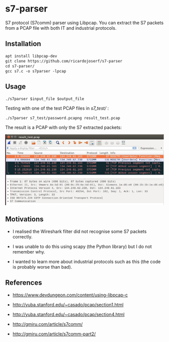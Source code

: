 # s7-parser

S7 protocol (S7comm) parser using Libpcap. You can extract the S7 packets from a PCAP file with both IT and industrial protocols.


## Installation

```
apt install libpcap-dev
git clone https://github.com/ricardojoserf/s7-parser
cd s7-parser/
gcc s7.c -o s7parser -lpcap
```

## Usage

```
./s7parser $input_file $output_file
```

Testing with one of the test PCAP files in *s7_test/* :

```
./s7parser s7_test/password.pcapng result_test.pcap
```

The result is a PCAP with only the S7 extracted packets:

![image](images/image1.jpg)


## Motivations

 - I realised the Wireshark filter did not recognise some S7 packets correctly.

 - I was unable to do this using scapy (the Python library) but I do not remember why.
 
 - I wanted to learn more about industrial protocols such as this (the code is probably worse than bad).


## References

- https://www.devdungeon.com/content/using-libpcap-c

- http://yuba.stanford.edu/~casado/pcap/section1.html

- http://yuba.stanford.edu/~casado/pcap/section4.html

- http://gmiru.com/article/s7comm/

- http://gmiru.com/article/s7comm-part2/
